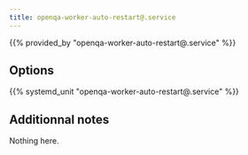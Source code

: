 ```yaml
---
title: openqa-worker-auto-restart@.service
---
```


{{% provided_by "openqa-worker-auto-restart@.service" %}}

## Options

{{% systemd_unit "openqa-worker-auto-restart@.service" %}}

## Additionnal notes

Nothing here.